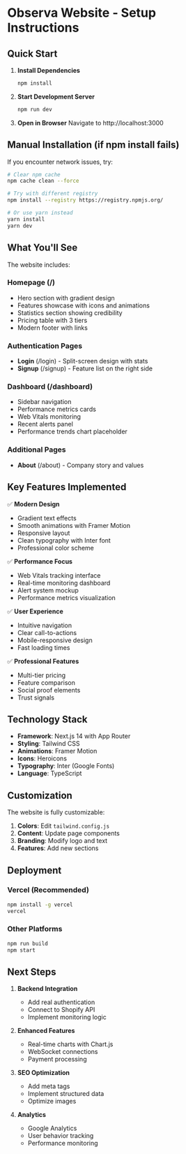 # Observa Website - Setup Instructions

## Quick Start

1. **Install Dependencies**
   ```bash
   npm install
   ```

2. **Start Development Server**
   ```bash
   npm run dev
   ```

3. **Open in Browser**
   Navigate to http://localhost:3000

## Manual Installation (if npm install fails)

If you encounter network issues, try:

```bash
# Clear npm cache
npm cache clean --force

# Try with different registry
npm install --registry https://registry.npmjs.org/

# Or use yarn instead
yarn install
yarn dev
```

## What You'll See

The website includes:

### Homepage (/)
- Hero section with gradient design
- Features showcase with icons and animations
- Statistics section showing credibility
- Pricing table with 3 tiers
- Modern footer with links

### Authentication Pages
- **Login** (/login) - Split-screen design with stats
- **Signup** (/signup) - Feature list on the right side

### Dashboard (/dashboard)
- Sidebar navigation
- Performance metrics cards
- Web Vitals monitoring
- Recent alerts panel
- Performance trends chart placeholder

### Additional Pages
- **About** (/about) - Company story and values

## Key Features Implemented

✅ **Modern Design**
- Gradient text effects
- Smooth animations with Framer Motion
- Responsive layout
- Clean typography with Inter font
- Professional color scheme

✅ **Performance Focus**
- Web Vitals tracking interface
- Real-time monitoring dashboard
- Alert system mockup
- Performance metrics visualization

✅ **User Experience**
- Intuitive navigation
- Clear call-to-actions
- Mobile-responsive design
- Fast loading times

✅ **Professional Features**
- Multi-tier pricing
- Feature comparison
- Social proof elements
- Trust signals

## Technology Stack

- **Framework**: Next.js 14 with App Router
- **Styling**: Tailwind CSS
- **Animations**: Framer Motion
- **Icons**: Heroicons
- **Typography**: Inter (Google Fonts)
- **Language**: TypeScript

## Customization

The website is fully customizable:

1. **Colors**: Edit `tailwind.config.js`
2. **Content**: Update page components
3. **Branding**: Modify logo and text
4. **Features**: Add new sections

## Deployment

### Vercel (Recommended)
```bash
npm install -g vercel
vercel
```

### Other Platforms
```bash
npm run build
npm start
```

## Next Steps

1. **Backend Integration**
   - Add real authentication
   - Connect to Shopify API
   - Implement monitoring logic

2. **Enhanced Features**
   - Real-time charts with Chart.js
   - WebSocket connections
   - Payment processing

3. **SEO Optimization**
   - Add meta tags
   - Implement structured data
   - Optimize images

4. **Analytics**
   - Google Analytics
   - User behavior tracking
   - Performance monitoring
